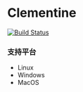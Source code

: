 # Clementine

[![Build Status](https://travis-ci.org/ShenMian/Clementine.svg?branch=master)](https://travis-ci.org/ShenMian/Clementine)

### 支持平台
 - Linux
 - Windows
 - MacOS
